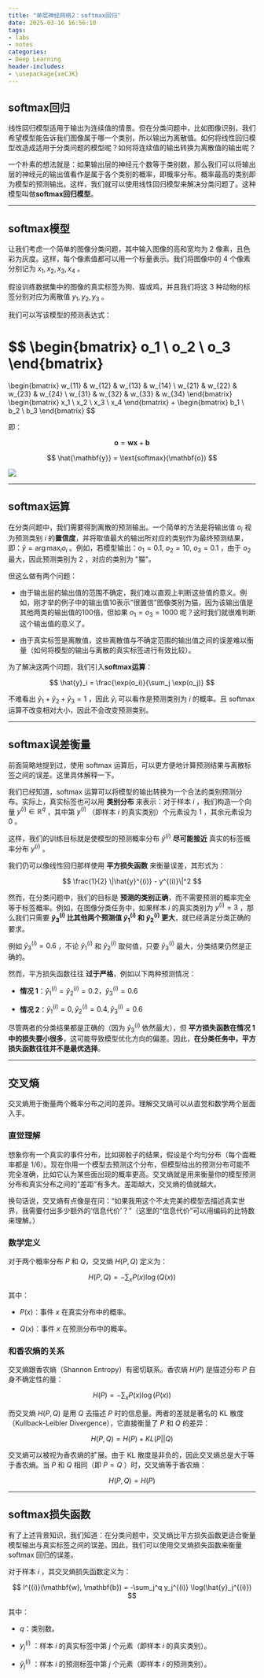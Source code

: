 ```yaml
---
title: "单层神经网络2：softmax回归"
date: 2025-03-16 16:56:10
tags:
- labs
- notes
categories:
- Deep Learning
header-includes:
- \usepackage{xeCJK}
---
```


## softmax回归

线性回归模型适⽤于输出为连续值的情景。但在分类问题中，比如图像识别，我们希望模型能告诉我们图像属于哪一个类别，所以输出为离散值。如何将线性回归模型改造成适用于分类问题的模型呢？如何将连续值的输出转换为离散值的输出呢？

一个朴素的想法就是：如果输出层的神经元个数等于类别数，那么我们可以将输出层的神经元的输出值看作是属于各个类别的概率，即概率分布。概率最高的类别即为模型的预测输出。这样，我们就可以使用线性回归模型来解决分类问题了。这种模型叫做**softmax回归模型**。

---

## softmax模型

让我们考虑一个简单的图像分类问题，其中输入图像的高和宽均为 2 像素，且色彩为灰度。这样，每个像素值都可以用一个标量表示。我们将图像中的 4 个像素分别记为 $x_1, x_2, x_3, x_4$ 。

假设训练数据集中的图像的真实标签为狗、猫或鸡，并且我们将这 3 种动物的标签分别对应为离散值 $y_1, y_2, y_3$ 。

我们可以写该模型的预测表达式：

$$
\begin{bmatrix}
o_1 \\
o_2 \\
o_3
\end{bmatrix}
=
\begin{bmatrix}
w_{11} & w_{12} & w_{13} & w_{14} \\
w_{21} & w_{22} & w_{23} & w_{24} \\
w_{31} & w_{32} & w_{33} & w_{34}
\end{bmatrix}
\begin{bmatrix}
x_1 \\
x_2 \\
x_3 \\
x_4
\end{bmatrix}
+
\begin{bmatrix}
b_1 \\
b_2 \\
b_3
\end{bmatrix}
$$

即：

$$
\mathbf{o} = \mathbf{w} \mathbf{x} + \mathbf{b}
$$

$$
\hat{\mathbf{y}} = \text{softmax}(\mathbf{o})
$$

![](https://ref.xht03.online/202503161708931.png)

---

## softmax运算

在分类问题中，我们需要得到离散的预测输出。一个简单的方法是将输出值 $o_i$ 视为预测类别 $i$ 的**置信度**，并将取值最大的输出所对应的类别作为最终预测结果，即：$\hat{y} = \arg\max_i o_i$ 。例如，若模型输出：$o_1 = 0.1, \ o_2 = 10, \ o_3 = 0.1$ ，由于 $o_2$ 最大，因此预测类别为 $2$ ，对应的类别为 "猫"。

但这么做有两个问题：

- 由于输出层的输出值的范围不确定，我们难以直观上判断这些值的意义。例如，刚才举的例⼦中的输出值10表⽰“很置信”图像类别为猫，因为该输出值是其他两类的输出值的100倍，但如果 $o_1 = o_3 = 1000$ 呢？这时我们就很难判断这个输出值的意义了。

- 由于真实标签是离散值，这些离散值与不确定范围的输出值之间的误差难以衡量（如何将模型的输出与离散的真实标签进行有效比较）。

为了解决这两个问题，我们引入**softmax运算**：

$$
\hat{y}_i = \frac{\exp(o_i)}{\sum_j \exp(o_j)}
$$

不难看出 $\hat{y}_1 + \hat{y}_2 + \hat{y}_3 = 1$ ，因此 $\hat{y}_i$ 可以看作是预测类别为 $i$ 的概率。且 softmax 运算不改变相对大小，因此不会改变预测类别。

---

## softmax误差衡量

前面简略地提到过，使用 softmax 运算后，可以更方便地计算预测结果与离散标签之间的误差。这里具体解释一下。

我们已经知道，softmax 运算可以将模型的输出转换为一个合法的类别预测分布。实际上，真实标签也可以用 **类别分布** 来表示：对于样本 $i$ ，我们构造一个向量 $y^{(i)} \in \mathbb{R}^q$ ，其中第 $y^{(i)}$ （即样本 $i$ 的真实类别）个元素设为 $1$ ，其余元素设为 $0$ 。  

这样，我们的训练目标就是使模型的预测概率分布 $\hat{y}^{(i)}$ **尽可能接近** 真实的标签概率分布 $y^{(i)}$ 。

我们仍可以像线性回归那样使用 **平方损失函数** 来衡量误差，其形式为：  

$$
\frac{1}{2} \|\hat{y}^{(i)} - y^{(i)}\|^2
$$

然而，在分类问题中，我们的目标是 **预测的类别正确**，而不需要预测的概率完全等于标签概率。例如，在图像分类任务中，如果样本 $i$ 的真实类别为 $y^{(i)} = 3$ ，那么我们只需要 **$\hat{y}^{(i)}_3$ 比其他两个预测值 $\hat{y}^{(i)}_1$ 和 $\hat{y}^{(i)}_2$ 更大**，就已经满足分类正确的要求。  

例如 $\hat{y}^{(i)}_3 = 0.6$ ，不论 $\hat{y}^{(i)}_1$ 和 $\hat{y}^{(i)}_2$ 取何值，只要 $\hat{y}^{(i)}_3$ 最大，分类结果仍然是正确的。  

然而，平方损失函数往往 **过于严格**，例如以下两种预测情况：

- **情况 1**：$\hat{y}^{(i)}_1 = \hat{y}^{(i)}_2 = 0.2$，$\hat{y}^{(i)}_3 = 0.6$

- **情况 2**：$\hat{y}^{(i)}_1 = 0, \hat{y}^{(i)}_2 = 0.4, \hat{y}^{(i)}_3 = 0.6$

尽管两者的分类结果都是正确的（因为 $\hat{y}^{(i)}_3$ 依然最大），但 **平方损失函数在情况 1 中的损失要小很多**，这可能导致模型优化方向的偏差。因此，**在分类任务中，平方损失函数往往并不是最优选择**。

---

## 交叉熵

交叉熵用于衡量两个概率分布之间的差异。理解交叉熵可以从直觉和数学两个层面入手。

### 直觉理解

想象你有一个真实的事件分布，比如掷骰子的结果，假设是个均匀分布（每个面概率都是 1/6）。现在你用一个模型去预测这个分布，但模型给出的预测分布可能不完全准确，比如它认为某些面出现的概率更高。交叉熵就是用来衡量你的模型预测分布和真实分布之间的“差距”有多大。差距越大，交叉熵的值就越大。

换句话说，交叉熵有点像是在问：“如果我用这个不太完美的模型去描述真实世界，我需要付出多少额外的‘信息代价’？”（这里的“信息代价”可以用编码的比特数来理解。）

### 数学定义

对于两个概率分布 $P$ 和 $Q$，交叉熵 $H(P, Q)$ 定义为：

$$
H(P, Q) = -\sum_{x} P(x) \log(Q(x))
$$

其中：

- $P(x)$：事件 $x$ 在真实分布中的概率。

- $Q(x)$：事件 $x$ 在预测分布中的概率。

### 和香农熵的关系

交叉熵跟香农熵（Shannon Entropy）有密切联系。香农熵 $H(P)$ 是描述分布 $P$ 自身不确定性的量：

$$
H(P) = -\sum_{x} P(x) \log(P(x))
$$

而交叉熵 $H(P, Q)$ 是用 $Q$ 去描述 $P$ 时的信息量。两者的差就是著名的 KL 散度（Kullback-Leibler Divergence），它直接衡量了 $P$ 和 $Q$ 的差异：

$$
H(P, Q) = H(P) + KL(P || Q)
$$

交叉熵可以被视为香农熵的扩展。由于 KL 散度是非负的，因此交叉熵总是大于等于香农熵。当 $P$ 和 $Q$ 相同（即 $P=Q$ ）时，交叉熵等于香农熵：

$$
H(P, Q) = H(P)
$$

---

## softmax损失函数

有了上述背景知识，我们知道：在分类问题中，交叉熵比平方损失函数更适合衡量模型输出与真实标签之间的误差。因此，我们可以使用交叉熵损失函数来衡量 softmax 回归的误差。

对于样本 $i$ ，其交叉熵损失函数定义为：

$$
l^{(i)}(\mathbf{w}, \mathbf{b}) = -\sum_j^q y_j^{(i)} \log(\hat{y}_j^{(i)})
$$

其中：

- $q$：类别数。

- $y_j^{(i)}$ ：样本 $i$ 的真实标签中第 $j$ 个元素（即样本 $i$ 的真实类别）。

- $\hat{y}_j^{(i)}$ ：样本 $i$ 的预测标签中第 $j$ 个元素（即样本 $i$ 的预测类别）。

